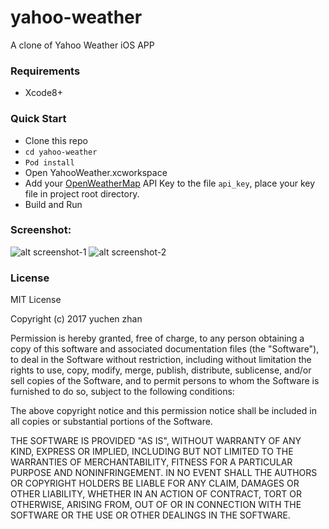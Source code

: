 # yahoo-weather

A clone of Yahoo Weather iOS APP

### Requirements

* Xcode8+

### Quick Start

* Clone this repo
* `cd yahoo-weather`
* `Pod install` 
* Open YahooWeather.xcworkspace
* Add your [OpenWeatherMap](http://openweathermap.org) API Key to the file `api_key`, place your key file in project root directory.
* Build and Run

### Screenshot:

![alt screenshot-1](./screenshots/screenshot-1.png)
![alt screenshot-2](./screenshots/screenshot-2.png)

### License

MIT License

Copyright (c) 2017 yuchen zhan

Permission is hereby granted, free of charge, to any person obtaining a copy
of this software and associated documentation files (the "Software"), to deal
in the Software without restriction, including without limitation the rights
to use, copy, modify, merge, publish, distribute, sublicense, and/or sell
copies of the Software, and to permit persons to whom the Software is
furnished to do so, subject to the following conditions:

The above copyright notice and this permission notice shall be included in all
copies or substantial portions of the Software.

THE SOFTWARE IS PROVIDED "AS IS", WITHOUT WARRANTY OF ANY KIND, EXPRESS OR
IMPLIED, INCLUDING BUT NOT LIMITED TO THE WARRANTIES OF MERCHANTABILITY,
FITNESS FOR A PARTICULAR PURPOSE AND NONINFRINGEMENT. IN NO EVENT SHALL THE
AUTHORS OR COPYRIGHT HOLDERS BE LIABLE FOR ANY CLAIM, DAMAGES OR OTHER
LIABILITY, WHETHER IN AN ACTION OF CONTRACT, TORT OR OTHERWISE, ARISING FROM,
OUT OF OR IN CONNECTION WITH THE SOFTWARE OR THE USE OR OTHER DEALINGS IN THE
SOFTWARE.
